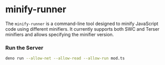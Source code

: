 # minify-runner

The `minify-runner` is a command-line tool designed to minify JavaScript code using different minifiers. It currently supports both SWC and Terser minifiers and allows specifying the minifier version.

### Run the Server

```bash
deno run --allow-net --allow-read --allow-run mod.ts
```
